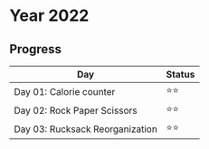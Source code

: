 # Year 2022

## Progress

| Day                             | Status |
| ------------------------------- | ------ |
| Day 01: Calorie counter         | ⭐⭐   |
| Day 02: Rock Paper Scissors     | ⭐⭐   |
| Day 03: Rucksack Reorganization | ⭐⭐   |
